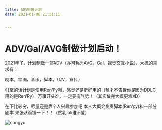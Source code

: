 ```yaml
---
title: ADV制做计划
date: 2021-01-06 21:51:11


---
```


# ADV/Gal/AVG制做计划启动！

2021年了，计划制做一部ADV（亦可称为AVG，Gal，视觉交互小说），大概的需求有：

剧本，绘画，音乐，脚本，（CV，宣传）

引擎的话计划是使用Ren'Py哦，感觉还是挺好用的（我才不告诉你是因为DDLC用的是Ren'Py）
万事开头难，一定要有气势！（其实做完大概更难XD）
<!--more-->
在下比较穷，尽量还是靠个人兴趣参加吧
本人大概会负责脚本(Ren'py)和一部分剧本
来张从雨镇一下！！（贫乳loli谁不爱）

![congyu](/images/congyu.png)
